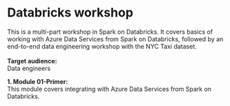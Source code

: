 # Databricks workshop

This is a multi-part workshop in Spark on Databricks. It covers basics of working with Azure Data Services from Spark on Databricks, followed by an end-to-end data engineering workshop with the NYC Taxi dataset.<br>
<br>
**Target audience:**<br>
Data engineers

**1.  Module 01-Primer:** <br>
This module covers integrating with Azure Data Services from Spark on Databricks.<br>

